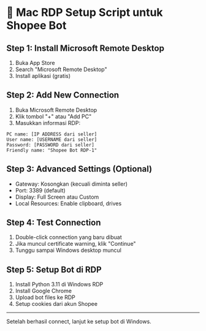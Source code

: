 # 🚀 Mac RDP Setup Script untuk Shopee Bot

## Step 1: Install Microsoft Remote Desktop
1. Buka App Store
2. Search "Microsoft Remote Desktop"  
3. Install aplikasi (gratis)

## Step 2: Add New Connection
1. Buka Microsoft Remote Desktop
2. Klik tombol "+" atau "Add PC"
3. Masukkan informasi RDP:

```
PC name: [IP ADDRESS dari seller]
User name: [USERNAME dari seller]  
Password: [PASSWORD dari seller]
Friendly name: "Shopee Bot RDP-1"
```

## Step 3: Advanced Settings (Optional)
- Gateway: Kosongkan (kecuali diminta seller)
- Port: 3389 (default)
- Display: Full Screen atau Custom
- Local Resources: Enable clipboard, drives

## Step 4: Test Connection
1. Double-click connection yang baru dibuat
2. Jika muncul certificate warning, klik "Continue"
3. Tunggu sampai Windows desktop muncul

## Step 5: Setup Bot di RDP
1. Install Python 3.11 di Windows RDP
2. Install Google Chrome
3. Upload bot files ke RDP
4. Setup cookies dari akun Shopee

---
Setelah berhasil connect, lanjut ke setup bot di Windows.
